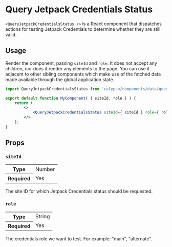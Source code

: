 # Query Jetpack Credentials Status

`<QueryJetpackCredentialsStatus />` is a React component that dispatches actions for testing Jetpack Credentials to determine whether they are still valid.

## Usage

Render the component, passing `siteId` and `role`. It does not accept any children, nor does it render any elements to the page. You can use it adjacent to other sibling components which make use of the fetched data made available through the global application state.

```jsx
import QueryJetpackCredentialsStatus from 'calypso/components/data/query-jetpack-credentials-status';

export default function MyComponent( { siteId, role } ) {
	return (
		<>
			<QueryJetpackCredentialsStatus siteId={ siteId } role={ role } />
		</>
	);
}
```

## Props

### `siteId`

<table>
	<tr><th>Type</th><td>Number</td></tr>
	<tr><th>Required</th><td>Yes</td></tr>
</table>

The site ID for which Jetpack Credentials status should be requested.

### `role`

<table>
	<tr><th>Type</th><td>String</td></tr>
	<tr><th>Required</th><td>Yes</td></tr>
</table>

The credentials role we want to test. For example: "main", "alternate".

